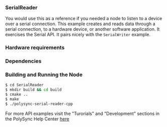 ### SerialReader
You would use this as a reference if you needed a node to listen to a device over a serial connection.
This example creates and reads data through a serial connection, to a hardware device, or another software application.
It exercises the Serial API.
It pairs nicely with the `SerialWriter` example.

### Hardware requirements

### Dependencies

### Building and Running the Node
```bash
$ cd SerialReader 
$ mkdir build && cd build
$ cmake ..
$ make
$ ./polysync-serial-reader-cpp
```

For more API examples visit the "Turorials" and "Development" sections in the PolySync Help Center [here](https://help.polysync.io/articles/)